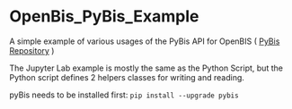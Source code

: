# OpenBis_PyBis_Example

A simple example of various usages of the PyBis API for OpenBIS ( [PyBis Repository](https://sissource.ethz.ch/sispub/openbis/-/tree/master/pybis) )

The Jupyter Lab example is mostly the same as the Python Script, but the Python script defines 2 helpers classes for writing and reading. 

pyBis needs to be installed first: `pip install --upgrade pybis`
